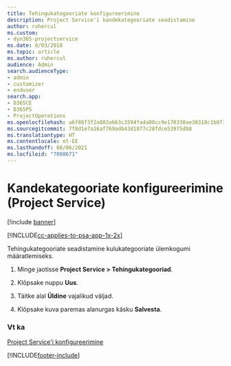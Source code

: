 ```yaml
---
title: Tehingukategooriate konfigureerimine
description: Project Service'i kandekategooriate seadistamine
author: ruhercul
ms.custom:
- dyn365-projectservice
ms.date: 8/03/2018
ms.topic: article
ms.author: ruhercul
audience: Admin
search.audienceType:
- admin
- customizer
- enduser
search.app:
- D365CE
- D365PS
- ProjectOperations
ms.openlocfilehash: a6f88f3f2a883a663c3594fa4a08cc9e170330ae30318c1b8f322cca6349bf3f
ms.sourcegitcommit: 7f8d1e7a16af769adb43d1877c28fdce53975db8
ms.translationtype: HT
ms.contentlocale: et-EE
ms.lasthandoff: 08/06/2021
ms.locfileid: "7008671"
---
```

# <a name="configure-transaction-categories-project-service"></a>Kandekategooriate konfigureerimine (Project Service)

[!include [banner](../includes/psa-now-project-operations.md)]

[!INCLUDE[cc-applies-to-psa-app-1x-2x](../includes/cc-applies-to-psa-app-1x-2x.md)]

Tehingukategooriate seadistamine kulukategooriate ülemkogumi määratlemiseks.  
  
1.  Minge jaotisse **Project Service > Tehingukategooriad**.  
  
2.  Klõpsake nuppu **Uus**.  
  
3.  Täitke alal **Üldine** vajalikud väljad.  
  
4.  Klõpsake kuva paremas alanurgas käsku **Salvesta**.  
  
### <a name="see-also"></a>Vt ka  
 [Project Service'i konfigureerimine](../psa/configure.md)


[!INCLUDE[footer-include](../includes/footer-banner.md)]